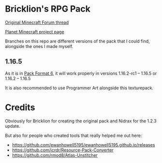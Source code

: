 # Bricklion's RPG Pack
[Original Minecraft Forum thread](http://www.minecraftforum.net/topic/389061-16x17-bricklions-rpg-pack-v111/)

[Planet Minecraft project page](https://www.planetminecraft.com/texture-pack/bricklion-s-rpg-pack-2-0/)

Branches on this repo are different versions of the pack that I could find, alongside the ones I made myself.

## 1.16.5
As it is in [Pack Format 6](https://minecraft.wiki/w/Pack_format), it will work properly in versions 1.16.2-rc1 – 1.16.5 or 1.16.2 – 1.16.5

It is also recommended to use Programmer Art alongside this texturepack.

# Credits
Obviously for Bricklion for creating the original pack and Nidrax for the 1.2.3 update.

But also for people who created tools that really helped me out here:
- https://github.com/ewanhowell5195/ewanhowell5195.github.io/releases
- https://github.com/icrdr/Resource-Pack-Converter
- https://github.com/rmod8/Atlas-Unstitcher